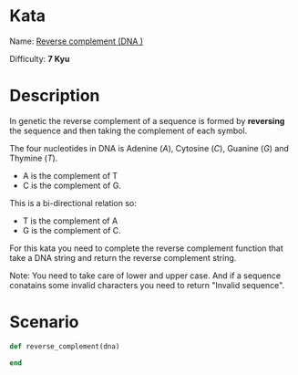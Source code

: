# Kata
Name: [Reverse complement (DNA )](https://www.codewars.com/kata/reverse-complement-dna)

Difficulty: **7 Kyu**

# Description
In genetic the reverse complement of a sequence is formed by **reversing** the sequence and then taking the complement of each symbol.

The four nucleotides in DNA is Adenine (*A*), Cytosine (*C*), Guanine (*G*) and Thymine (*T*).

* A is the complement of T
* C is the complement of G.

This is a bi-directional relation so:

* T is the complement of A
* G is the complement of C.

For this kata you need to complete the reverse complement function that take a DNA string and return the reverse complement string.

Note: You need to take care of lower and upper case. And if a sequence conatains some invalid characters you need to return "Invalid sequence".

# Scenario
```ruby
def reverse_complement(dna)

end
```